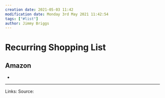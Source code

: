 ```yaml
---
creation date: 2021-05-03 11:42
modification date: Monday 3rd May 2021 11:42:54
tags: ["#list"]
author: Jimmy Briggs
---
```


# Recurring Shopping List

## Amazon

- 


***
Links: 
Source:

